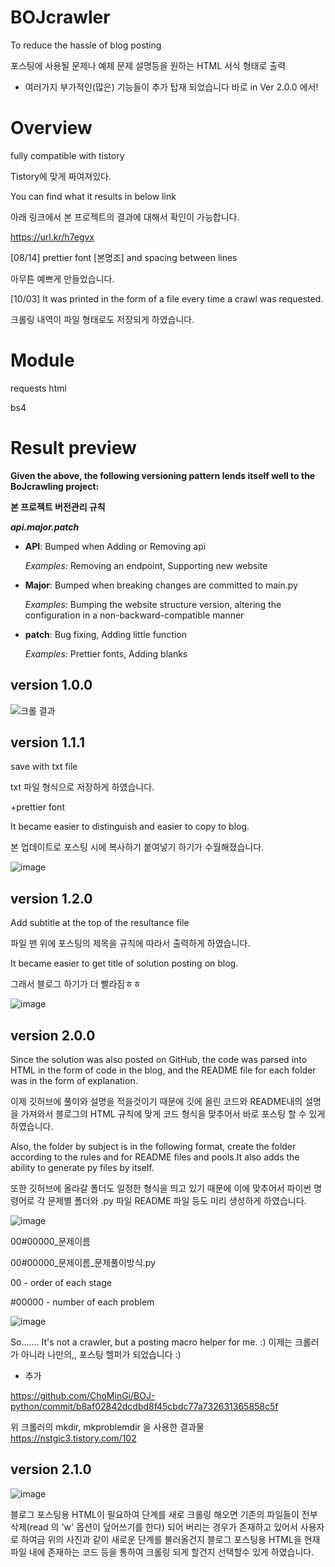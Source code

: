 # BOJcrawler
 To reduce the hassle of blog posting
 
 
 포스팅에 사용될 문제나 예제 문제 설명등을 원하는 HTML 서식 형태로 출력
 
 + 여러가지 부가적인(많은) 기능들이 추가 탑재 되었습니다 바로 in Ver 2.0.0 에서!
 
 
# Overview
 fully compatible with tistory
 
 
 Tistory에 맞게 짜여져있다.
 
 You can find what it results in below link
 
 
 아래 링크에서 본 프로젝트의 결과에 대해서 확인이 가능합니다.
 
 https://url.kr/h7egvx
 
[08/14] prettier font [본명조] and spacing between lines


아무튼 예쁘게 만들었습니다.

[10/03] It was printed in the form of a file every time a crawl was requested.


 크롤링 내역이 파일 형태로도 저장되게 하였습니다.

# Module

 requests html
 
 bs4
 
 
# Result preview


**Given the above, the following versioning pattern lends itself well to the BoJcrawling project:**


**본 프로젝트 버전관리 규칙**

_**api.major.patch**_

- **API**: Bumped when Adding or Removing api

  *Examples:* Removing an endpoint, Supporting new website
- **Major**: Bumped when breaking changes are committed to main.py

  *Examples:* Bumping the website structure version, altering the configuration in a non-backward-compatible manner
- **patch**: Bug fixing, Adding little function

  *Examples:* Prettier fonts, Adding blanks

## version 1.0.0


![크롤 결과](https://user-images.githubusercontent.com/81455273/184531679-ead2c0ae-fc84-4148-8e92-12cc740771f0.jpg)


## version 1.1.1
save with txt file


txt 파일 형식으로 저장하게 하였습니다.


+prettier font

It became easier to distinguish and easier to copy to blog.


본 업데이트로 포스팅 시에 복사하기 붙여넣기 하기가 수월해졌습니다.



![image](https://user-images.githubusercontent.com/81455273/194052383-f971feb6-b449-40d5-b604-b85355a21a46.png)

## version 1.2.0
Add subtitle at the top of the resultance file


파일 맨 위에 포스팅의 제목을 규칙에 따라서 출력하게 하였습니다.

It became easier to get title of solution posting on blog.


그래서 블로그 하기가 더 빨라짐ㅎㅎ


![image](https://user-images.githubusercontent.com/81455273/194052795-e4ed4f7c-6aa9-4c1d-a4c9-d59c15786c27.png)


## version 2.0.0
Since the solution was also posted on GitHub, the code was parsed into HTML in the form of code in the blog, and the README file for each folder was in the form of explanation.


이제 깃허브에 풀이와 설명을 적을것이기 때문에 깃에 올린 코드와 README내의 설명을 가져와서 블로그의 HTML 규칙에 맞게 코드 형식을 맞추어서 바로 포스팅 할 수 있게 하였습니다.

Also, the folder by subject is in the following format, create the folder according to the rules and for README files and pools.It also adds the ability to generate py files by itself.


또한 깃허브에 올라갈 폴더도 일정한 형식을 띄고 있기 때문에 이에 맞추어서 파이썬 명령어로 각 문제별 폴더와 .py 파일 README 파일 등도 미리 생성하게 하였습니다.


![image](https://user-images.githubusercontent.com/81455273/210334464-927fa631-5483-4acb-9aaa-69c8c1d1909f.png)


00#00000_문제이름


00#00000_문제이름_문제풀이방식.py


00 - order of each stage


#00000 - number of each problem

![image](https://user-images.githubusercontent.com/81455273/210694335-405aa108-5f30-406d-94a3-72e8900b1e45.png)


So....... It's not a crawler, but a posting macro helper for me. :)
이제는 크롤러가 아니라 나만의,, 포스팅 헬퍼가 되었습니다 :)


+ 추가


https://github.com/ChoMinGi/BOJ-python/commit/b8af02842dcdbd8f45cbdc77a732631365858c5f


위 크롤러의 mkdir, mkproblemdir 을 사용한 결과물
https://nstgic3.tistory.com/102

## version 2.1.0

![image](https://user-images.githubusercontent.com/81455273/212962158-76f64b65-d286-4a4b-a6c0-e8cbebaee0e4.png)


블로그 포스팅용 HTML이 필요하여 단계를 새로 크롤링 해오면 기존의 파일들이 전부 삭제(read 의 'w' 옵션이 덮어쓰기를 한다) 되어 버리는 경우가 존재하고 있어서 사용자로 하여금 위의 사진과 같이 새로운 단계를 불러올건지 블로그 포스팅용 HTML을 현재 파일 내에 존재하는 코드 등을 통하여 크롤링 되게 할건지 선택할수 있게 하였습니다.

